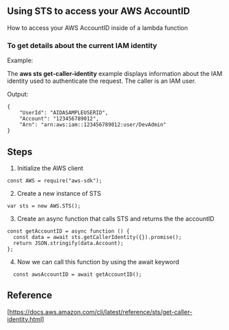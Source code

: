 ## Using STS to access your AWS AccountID

How to access your AWS AccountID inside of a lambda function

### To get details about the current IAM identity

Example:

The **aws sts get-caller-identity** example displays information about the IAM identity used to authenticate the request. The caller is an IAM user.

Output:

```
{
    "UserId": "AIDASAMPLEUSERID",
    "Account": "123456789012",
    "Arn": "arn:aws:iam::123456789012:user/DevAdmin"
}
```

## Steps

1. Initialize the AWS client

```
const AWS = require("aws-sdk");
```

2. Create a new instance of STS

```
var sts = new AWS.STS();
```

3. Create an async function that calls STS and returns the the accountID

```
const getAccountID = async function () {
  const data = await sts.getCallerIdentity({}).promise();
  return JSON.stringify(data.Account);
};
```

4. Now we can call this function by using the await keyword

```
  const awsAccountID = await getAccountID();
```

## Reference

[https://docs.aws.amazon.com/cli/latest/reference/sts/get-caller-identity.html]
